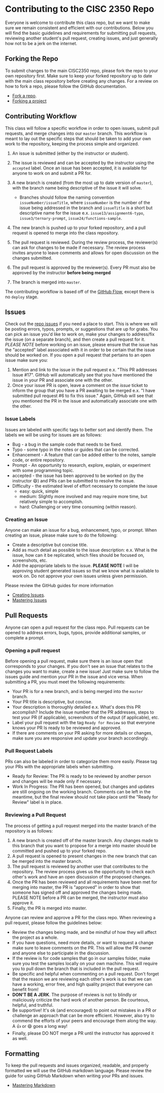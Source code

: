 # Contributing to the CISC 2350 Repo
Everyone is welcome to contribute this class repo, but we want to make sure we remain consistent and efficient with our contributions.  Below you will find the basic guidelines and requirements for submitting pull requests, reviewing another student's pull request, creating issues, and just generally how not to be a jerk on the internet.

## Forking the Repo
To submit changes to the main CISC2350 repo, please fork the repo to your own repository first.  Make sure to keep your forked repository up to date with the main class repository before creating any changes.  For a review on how to fork a repo, please follow the GitHub documentation.

- [Fork a repo](https://help.github.com/articles/fork-a-repo/).
- [Forking a project](https://guides.github.com/activities/forking/)

## Contributing Workflow
This class will follow a specific workflow in order to open issues, submit pull requests, and merge changes into our `master` branch.  This workflow is meant to lay out the specific steps that should be taken to add your own work to the repository, keeping the process simple and organized.

1. An issue is submitted (either by the instructor or student).
2. The issue is reviewed and can be accepted by the instructor using the `accepted` label.  Once an issue has been accepted, it is available for anyone to work on and submit a PR for.
3. A new branch is created (from the most up to date version of `master`), with the branch name being descriptive of the issue it will solve.
	
	- Branches should follow the naming convention `issueNumber/issueTitle`, where `issueNumber` is the number of the issue being addressed in the branch and `issueTitle` is a short but descriptive name for the issue e.x. `issue13/assignment6-typo`, `issue3/ternary-prompt`, `issue24/functions-sample`.
4. The new branch is pushed up to your forked repository, and a pull request is opened to merge into the class repository.
5. The pull request is reviewed.  During the review process, the reviewer(s) can ask for changes to be made if necessary.  The review process invites anyone to leave comments and allows for open discussion on the changes submitted.
6. The pull request is approved by the reviewer(s).  Every PR must also be approved by the instructor **before being merged**
7. The branch is merged into `master`.

The contributing workflow is based off of the [GitHub Flow](https://guides.github.com/introduction/flow/), except there is no `deploy` stage.

## Issues
Check out the [repo issues](https://github.com/yurm04/CISC2350/issues) if you need a place to start.  This is where we will be posting errors, typos, prompts, or suggestions that are up for grabs.  You can pick an issue you'd like to work on, make your changes to address/fix the issue (on a separate branch), and then create a pull request for it. *PLEASE NOTE* before working on an issue, please ensure that the issue has the "accepted" label associated with it in order to be certain that the issue should be worked on.  If you open a pull request that pertains to an open issue make sure you:

1. Mention and link to the issue in the pull request e.x. "This PR addresses Issue #17".  GitHub will automatically see that you have mentioned the issue in your PR and associate one with the other.
2. Once your issue PR is open, leave a comment on the *issue* ticket to inform the group that you have a PR awaiting to be merged e.x. "I have submitted pull request #6 to fix this issue."  Again, GitHub will see that you mentioned the PR in the issue and automatically associate one with the other.

### Issue Labels
Issues are labeled with specific tags to better sort and identify them.  The labels we will be using for issues are as follows:

- Bug - a bug in the sample code that needs to be fixed.
- Typo - some typo in the notes or guides that can be corrected.
- Enhancement - A feature that can be added either to the notes, sample code, or entire repository.
- Prompt - An opportunity to research, explore, explain, or experiment with some programming topic.
- accepted - the issue has been approved to be worked on (by the instructor :smile:) and PRs can be submitted to resolve the issue.
- Difficulty - the estimated level of effort necessary to complete the issue
	- easy: quick, simple
	- medium: Slightly more involved and may require more time, but relatively simple to accomplish.
	- hard: Challenging or very time consuming (within reason).

### Creating an Issue
Anyone can make an issue for a bug, enhancement, typo, or prompt.  When creating an issue, please make sure to do the following:

- Create a descriptive but concise title.
- Add as much detail as possible to the issue description: e.x. What is the issue, how can it be replicated, which files should be focused on, screenshots, etc.
- Add the appropriate labels to the issue.  **PLEASE NOTE** I will be approving student generated issues so that we know what is available to work on.  Do not approve your own issues unless given permission.

Please review the GitHub guides for more information 

- [Creating Issues](https://help.github.com/articles/creating-an-issue/).
- [Mastering Issues](https://guides.github.com/features/issues/)

## Pull Requests
Anyone can open a pull request for the class repo.  Pull requests can be opened to address errors, bugs, typos, provide additional samples, or complete a prompt.

### Opening a pull request
Before opening a pull request, make sure there is an issue open that corresponds to your changes.  If you don't see an issue that relates to the changes you want to make, create a new issue! Just make sure to follow the issues guide and mention your PR in the issue and vice versa.  When submitting a PR, you must meet the following requirements:

- Your PR is for a new branch, and is being merged into the `master` branch.
- Your PR title is descriptive, but concise.
- Your description is thoroughly detailed e.x. What's does this PR accomplish? Include the issue number that the PR addresses, steps to test your PR (if applicable), screenshots of the output (if applicable), etc.
- Label your pull request with the tag `Ready for Review` so that everyone knows your PR Is ready to be reviewed and approved.
- If there are comments on your PR asking for more details or changes, make sure you are responsive and update your branch accordingly.

### Pull Request Labels
PRs can also be labeled in order to categorize them more easily.  Please tag your PRs with the appropriate labels when submitting.

- Ready for Review: The PR is ready to be reviewed by another person and changes will be made only if necessary.
- Work In Progress: The PR has been opened, but changes and updates are still ongoing on the working branch.  Comments can be left in the meantime, but the final review should not take place until the "Ready for Review" label is in place.

### Reviewing a Pull Request
The process of getting a pull request merged into the master branch of the repository is as follows:

1. A new branch is created off of the master branch.  Any changes made to this branch that you want to propose for a merge into master should be committed and pushed up to your forked repo.
2. A pull request is opened to present changes in the new branch that can be merged into the master branch.
3. The pull request is reviewed by another user that contributes to the repository.  The review process gives us the opportunity to check each other's work and have an open discussion of the proposed changes.
4. Once the PR has been reviewed and all requirements have been met for merging into master, the PR is "approved" in order to show that someone has signed off and approved the changes being made.  PLEASE NOTE before a PR can be merged, the instructor must also approve it.
5. Finally, the PR is merged into master.

Anyone can review and approve a PR for the class repo.  When reviewing a pull request, please follow the guidelines below:

- Review the changes being made, and be mindful of how they will affect the project as a whole.
- If you have questions, need more details, or want to request a change make sure to leave comments on the PR.  This will allow the PR owner and anyone else to participate in the discussion.
- If the review is for code samples that go in our samples folder, make sure you test the samples locally on your own machine.  This will require you to pull down the branch that is included in the pull request.
- Be specific and helpful when commenting on a pull request.  Don't forget that the reason we are reviewing each other's work is so that we can have a working, error free, and high quality project that everyone can benefit from!
- **DON'T BE A JERK**.  The purpose of reviews is not to blindly or maliciously criticize the hard work of another person.  Be courteous, helpful, and truthful.
- Be supportive!  It's ok (and encouraged) to point out mistakes in a PR or challenge an approach that can be more efficient.  However, also try to commend the efforts of your peers and encourage them along the way.  A :+1: or :smile: goes a long way!
- Finally, please DO NOT merge a PR until the instructor has approved it as well.

## Formatting
To keep the pull requests and issues organized, readable, and properly formatted we will use the GitHub markdown language.  Please review the guide for using GitHub Markdown when writing your PRs and issues.

- [Mastering Markdown](https://guides.github.com/features/mastering-markdown/)
